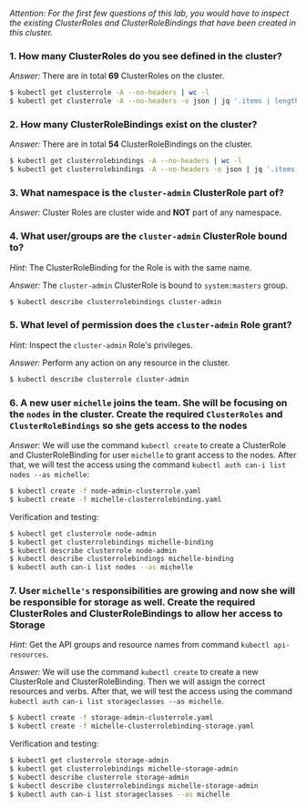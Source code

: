 *Attention: For the first few questions of this lab, you would have to inspect the existing ClusterRoles and ClusterRoleBindings that have been created in this cluster.*

### 1. How many ClusterRoles do you see defined in the cluster?

*Answer:* There are in total **69** ClusterRoles on the cluster.

```bash
$ kubectl get clusterrole -A --no-headers | wc -l
$ kubectl get clusterrole -A --no-headers -o json | jq '.items | length'
```

### 2. How many ClusterRoleBindings exist on the cluster?

*Answer:* There are in total **54** ClusterRoleBindings on the cluster.

```bash
$ kubectl get clusterrolebindings -A --no-headers | wc -l
$ kubectl get clusterrolebindings -A --no-headers -o json | jq '.items | length'
```

### 3. What namespace is the `cluster-admin` ClusterRole part of?

*Answer:* Cluster Roles are cluster wide and **NOT** part of any namespace.

### 4. What user/groups are the `cluster-admin` ClusterRole bound to?

*Hint:* The ClusterRoleBinding for the Role is with the same name.

*Answer:* The `cluster-admin` ClusterRole is bound to `system:masters` group.

```bash
$ kubectl describe clusterrolebindings cluster-admin
```

### 5. What level of permission does the `cluster-admin` Role grant?

*Hint:* Inspect the `cluster-admin` Role's privileges.

*Answer:* Perform any action on any resource in the cluster.

```bash
$ kubectl describe clusterrole cluster-admin
```

### 6. A new user `michelle` joins the team. She will be focusing on the `nodes` in the cluster. Create the required `ClusterRoles` and `ClusterRoleBindings` so she gets access to the nodes

*Answer:* We will use the command `kubectl create` to create a ClusterRole and ClusterRoleBinding for user `michelle` to grant access to the nodes.
After that, we will test the access using the command `kubectl auth can-i list nodes --as michelle`:

```bash
$ kubectl create -f node-admin-clusterrole.yaml
$ kubectl create -f michelle-clusterrolebinding.yaml
```

Verification and testing:

```bash
$ kubectl get clusterrole node-admin
$ kubectl get clusterrolebindings michelle-binding
$ kubectl describe clusterrole node-admin
$ kubectl describe clusterrolebindings michelle-binding
$ kubectl auth can-i list nodes --as michelle
```

### 7. User `michelle's` responsibilities are growing and now she will be responsible for storage as well. Create the required ClusterRoles and ClusterRoleBindings to allow her access to Storage

*Hint:* Get the API groups and resource names from command `kubectl api-resources`.

*Answer:* We will use the command `kubectl create` to create a new ClusterRole and ClusterRoleBinding. Then we will assign the correct resources and verbs. After that, we will test the access using the command `kubectl auth can-i list storageclasses --as michelle`.

```bash
$ kubectl create -f storage-admin-clusterrole.yaml
$ kubectl create -f michelle-clusterrolebinding-storage.yaml
```

Verification and testing:

```bash
$ kubectl get clusterrole storage-admin 
$ kubectl get clusterrolebindings michelle-storage-admin
$ kubectl describe clusterrole storage-admin
$ kubectl describe clusterrolebindings michelle-storage-admin
$ kubectl auth can-i list storageclasses --as michelle
```
